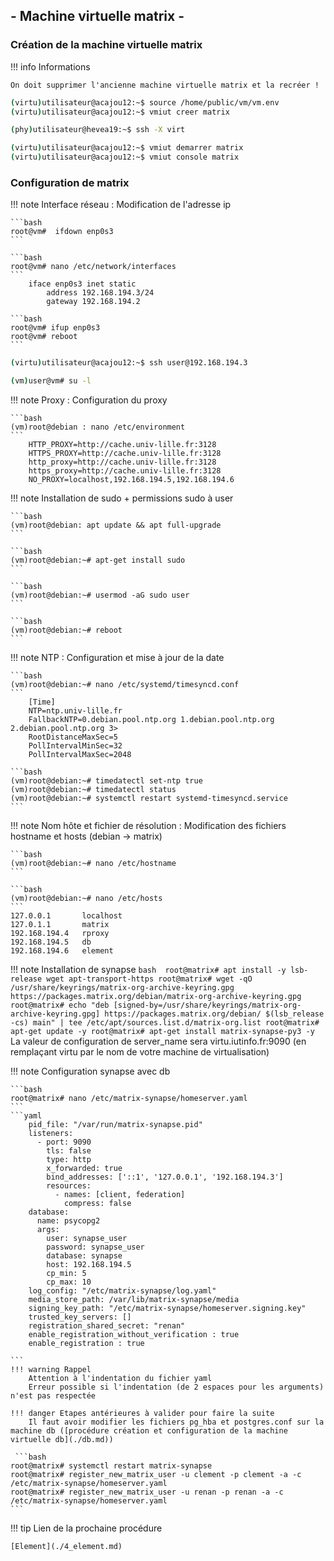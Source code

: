 ## - Machine virtuelle matrix -

### Création de la machine virtuelle matrix

!!! info Informations

    On doit supprimer l'ancienne machine virtuelle matrix et la recréer !

```bash
(virtu)utilisateur@acajou12:~$ source /home/public/vm/vm.env 
(virtu)utilisateur@acajou12:~$ vmiut creer matrix
```

```bash
(phy)utilisateur@hevea19:~$ ssh -X virt
```

```bash
(virtu)utilisateur@acajou12:~$ vmiut demarrer matrix
(virtu)utilisateur@acajou12:~$ vmiut console matrix
```

### Configuration de matrix

!!! note Interface réseau : Modification de l'adresse ip

    ```bash
    root@vm#  ifdown enp0s3
    ```

    ```bash
    root@vm# nano /etc/network/interfaces
    ```
        iface enp0s3 inet static
            address 192.168.194.3/24
            gateway 192.168.194.2
    
    ```bash
    root@vm# ifup enp0s3
    root@vm# reboot
    ```



```bash
(virtu)utilisateur@acajou12:~$ ssh user@192.168.194.3
```

```bash
(vm)user@vm# su -l
```

!!! note Proxy : Configuration du proxy

    ```bash
    (vm)root@debian : nano /etc/environment
    ```
        HTTP_PROXY=http://cache.univ-lille.fr:3128
        HTTPS_PROXY=http://cache.univ-lille.fr:3128
        http_proxy=http://cache.univ-lille.fr:3128
        https_proxy=http://cache.univ-lille.fr:3128
        NO_PROXY=localhost,192.168.194.5,192.168.194.6



!!! note Installation de sudo + permissions sudo à user

    ```bash
    (vm)root@debian: apt update && apt full-upgrade
    ```

    ```bash
    (vm)root@debian:~# apt-get install sudo
    ```

    ```bash
    (vm)root@debian:~# usermod -aG sudo user
    ```

    ```bash
    (vm)root@debian:~# reboot
    ```

!!! note NTP : Configuration et mise à jour de la date

    ```bash
    (vm)root@debian:~# nano /etc/systemd/timesyncd.conf
    ```
        [Time]
        NTP=ntp.univ-lille.fr
        FallbackNTP=0.debian.pool.ntp.org 1.debian.pool.ntp.org 2.debian.pool.ntp.org 3>
        RootDistanceMaxSec=5
        PollIntervalMinSec=32
        PollIntervalMaxSec=2048
    
    ```bash
    (vm)root@debian:~# timedatectl set-ntp true
    (vm)root@debian:~# timedatectl status
    (vm)root@debian:~# systemctl restart systemd-timesyncd.service
    ```

!!! note Nom hôte et fichier de résolution : Modification des fichiers hostname et hosts (debian -> matrix)

    ```bash
    (vm)root@debian:~# nano /etc/hostname
    ```
    
    ```bash
    (vm)root@debian:~# nano /etc/hosts
    ```
    127.0.0.1       localhost
    127.0.1.1       matrix
    192.168.194.4   rproxy
    192.168.194.5   db
    192.168.194.6   element

!!! note Installation de synapse
    ```bash 
    root@matrix# apt install -y lsb-release wget apt-transport-https
    root@matrix# wget -qO /usr/share/keyrings/matrix-org-archive-keyring.gpg https://packages.matrix.org/debian/matrix-org-archive-keyring.gpg
    root@matrix# echo "deb [signed-by=/usr/share/keyrings/matrix-org-archive-keyring.gpg] https://packages.matrix.org/debian/ $(lsb_release -cs) main" | tee /etc/apt/sources.list.d/matrix-org.list
    root@matrix# apt-get update -y
    root@matrix# apt-get install matrix-synapse-py3 -y
    ```
    La valeur de configuration de server_name sera virtu.iutinfo.fr:9090 (en remplaçant virtu par le nom de votre machine de virtualisation)

!!! note Configuration synapse avec db

    ```bash 
    root@matrix# nano /etc/matrix-synapse/homeserver.yaml
    ```
    ```yaml
        pid_file: "/var/run/matrix-synapse.pid"
        listeners:
          - port: 9090
            tls: false
            type: http
            x_forwarded: true
            bind_addresses: ['::1', '127.0.0.1', '192.168.194.3']
            resources:
              - names: [client, federation]
                compress: false
        database:
          name: psycopg2
          args:
            user: synapse_user
            password: synapse_user
            database: synapse
            host: 192.168.194.5
            cp_min: 5
            cp_max: 10
        log_config: "/etc/matrix-synapse/log.yaml"
        media_store_path: /var/lib/matrix-synapse/media
        signing_key_path: "/etc/matrix-synapse/homeserver.signing.key"
        trusted_key_servers: []
        registration_shared_secret: "renan"
        enable_registration_without_verification : true
        enable_registration : true

    ```
    !!! warning Rappel
        Attention à l'indentation du fichier yaml
        Erreur possible si l'indentation (de 2 espaces pour les arguments) n'est pas respectée
    
    !!! danger Etapes antérieures à valider pour faire la suite
        Il faut avoir modifier les fichiers pg_hba et postgres.conf sur la machine db ([procédure création et configuration de la machine virtuelle db](./db.md))

     ```bash 
    root@matrix# systemctl restart matrix-synapse
    root@matrix# register_new_matrix_user -u clement -p clement -a -c /etc/matrix-synapse/homeserver.yaml 
    root@matrix# register_new_matrix_user -u renan -p renan -a -c /etc/matrix-synapse/homeserver.yaml 
    ```

!!! tip Lien de la prochaine procédure

    [Element](./4_element.md)